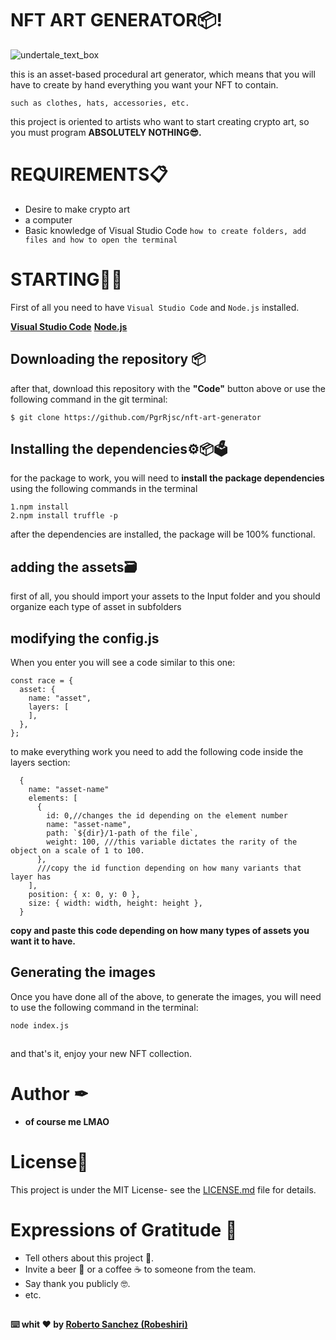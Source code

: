 # NFT ART GENERATOR📦!
![undertale_text_box](https://user-images.githubusercontent.com/88680048/146084737-a169b4e9-329c-4955-8340-19c7e1437bd8.gif)

this is an asset-based procedural art generator, which means that you will have to create by hand everything you want your NFT to contain.

    such as clothes, hats, accessories, etc.
this project is oriented to artists who want to start creating crypto art, so you must program **ABSOLUTELY NOTHING😎.**

# REQUIREMENTS📋

 - Desire to make crypto art
 - a computer
 - Basic knowledge of Visual Studio Code
`how to create folders, add files and how to open the terminal`

# STARTING🦆✨

First of all you need to have `Visual Studio Code` and `Node.js` installed.

**[Visual Studio Code](https://code.visualstudio.com)**
**[Node.js](https://nodejs.org)**

## Downloading the repository 📦

after that, download this repository with the **"Code"** button above or use the following command in the git terminal: 

    $ git clone https://github.com/PgrRjsc/nft-art-generator

## Installing the dependencies⚙📦🗳

for the package to work, you will need to **install the package dependencies** using the following commands in the terminal

    1.npm install
    2.npm install truffle -p
after the dependencies are installed, the package will be 100% functional.
## adding the assets🗃
first of all, you should import your assets to the Input folder and you should organize each type of asset in subfolders 
## modifying the config.js



When you enter you will see a code similar to this one:

    const race = {
      asset: {
        name: "asset",
        layers: [
        ],
      },
    };

to make everything work you need to add the following code inside the layers section:

      {
        name: "asset-name"
        elements: [
          {
            id: 0,//changes the id depending on the element number
            name: "asset-name",
            path: `${dir}/1-path of the file`,
            weight: 100, ///this variable dictates the rarity of the object on a scale of 1 to 100.
          },
          ///copy the id function depending on how many variants that layer has
        ],
        position: { x: 0, y: 0 },
        size: { width: width, height: height },
      }
**copy and paste this code depending on how many types of assets you want it to have.**
## Generating the images
Once you have done all of the above, to generate the images, you will need to use the following command in the terminal: 

    node index.js
##
and that's it, enjoy your new NFT collection.

# Author ✒

 - **of course me LMAO**

# License📑
This project is under the MIT License- see the [LICENSE.md](https://github.com/PgrRjsc/nft-art-generator/blob/main/LICENSE) file for details.

# Expressions of Gratitude 🎁

 - Tell others about this project 📢.
 - Invite a beer 🍺 or a coffee ☕ to someone from the team.
 - Say thank you publicly 🤓.
 - etc.
##
**⌨️ whit ❤️ by [Roberto Sanchez (Robeshiri)](https://github.com/PgrRjsc)**
